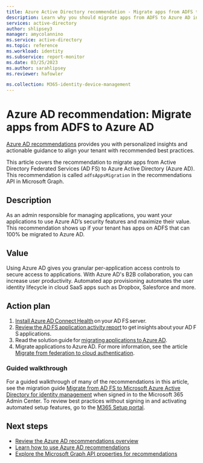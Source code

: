 ```yaml
---
title: Azure Active Directory recommendation - Migrate apps from ADFS to Azure AD in Azure AD
description: Learn why you should migrate apps from ADFS to Azure AD in Azure AD
services: active-directory
author: shlipsey3
manager: amycolannino
ms.service: active-directory
ms.topic: reference
ms.workload: identity
ms.subservice: report-monitor
ms.date: 03/25/2023
ms.author: sarahlipsey
ms.reviewer: hafowler

ms.collection: M365-identity-device-management
---
```

# Azure AD recommendation: Migrate apps from ADFS to Azure AD 

[Azure AD recommendations](overview-recommendations.md) provides you with personalized insights and actionable guidance to align your tenant with recommended best practices.

This article covers the recommendation to migrate apps from Active Directory Federated Services (AD FS) to Azure Active Directory (Azure AD). This recommendation is called `adfsAppsMigration` in the recommendations API in Microsoft Graph.

## Description

As an admin responsible for managing applications, you want your applications to use Azure AD’s security features and maximize their value. This recommendation shows up if your tenant has apps on ADFS that can 100% be migrated to Azure AD.

## Value 

Using Azure AD gives you granular per-application access controls to secure access to applications. With Azure AD's B2B collaboration, you can increase user productivity. Automated app provisioning automates the user identity lifecycle in cloud SaaS apps such as Dropbox, Salesforce and more. 

## Action plan

1. [Install Azure AD Connect Health](../hybrid/connect/how-to-connect-install-roadmap.md) on your AD FS server. 
1. [Review the AD FS application activity report](../manage-apps/migrate-adfs-application-activity.md) to get insights about your AD FS applications. 
1. Read the solution guide for [migrating applications to Azure AD](../manage-apps/migrate-adfs-apps-stages.md). 
1. Migrate applications to Azure AD. For more information, see the article [Migrate from federation to cloud authentication](../hybrid/connect/migrate-from-federation-to-cloud-authentication.md).

### Guided walkthrough

For a guided walkthrough of many of the recommendations in this article, see the migration guide [Migrate from AD FS to Microsoft Azure Active Directory for identity management](https://go.microsoft.com/fwlink/?linkid=2225005) when signed in to the Microsoft 365 Admin Center.  To review best practices without signing in and activating automated setup features, go to the [M365 Setup portal](https://go.microsoft.com/fwlink/?linkid=2229256).

## Next steps

- [Review the Azure AD recommendations overview](overview-recommendations.md)
- [Learn how to use Azure AD recommendations](howto-use-recommendations.md)
- [Explore the Microsoft Graph API properties for recommendations](/graph/api/resources/recommendation)
